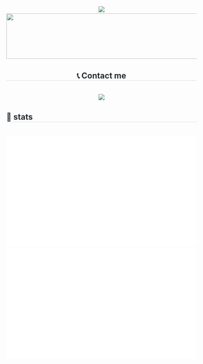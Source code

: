 <div align= "center">
    <img src="https://capsule-render.vercel.app/api?type=waving&color=0:FFE3E3,100:4f4dff&height=180&text=Yujung's%20GitHub&animation=blink&fontColor=ffffff&fontSize=60" />
</div> 
      
<div align = "center"> 
    
<a href="https://www.gitanimals.org/en_US?utm_medium=image&utm_source=yujunggg&utm_content=line">
  <img
    src="https://render.gitanimals.org/lines/yujunggg"
    width="600"
    height="120"
  />
</a>

<h2 style="border-bottom: 1px solid #d8dee4; color: #282d33;"> 📞 Contact me </h2> <br> 
<div align= "center"> <a href=https://www.instagram.com/y.xunj_z> <img src="https://img.shields.io/badge/Instagram-E4405F?style=for-the-badge&logo=Instagram&logoColor=white&link=https://www.instagram.com/y.xunj_z"> </a>
         
</div>

<div style="text-align: left;">
        <h2 style="border-bottom: 1px solid #d8dee4; color: #282d33;"> 👑 stats </h2> <br> 
</div>
<div align= "center">
    <img src="https://github.com/yujunggg/github-stats-transparent/blob/output/generated/overview.svg" alt="Overview">
    <img src="https://github.com/yujunggg/github-stats-transparent/blob/output/generated/languages.svg" alt="Languages">
</div>
